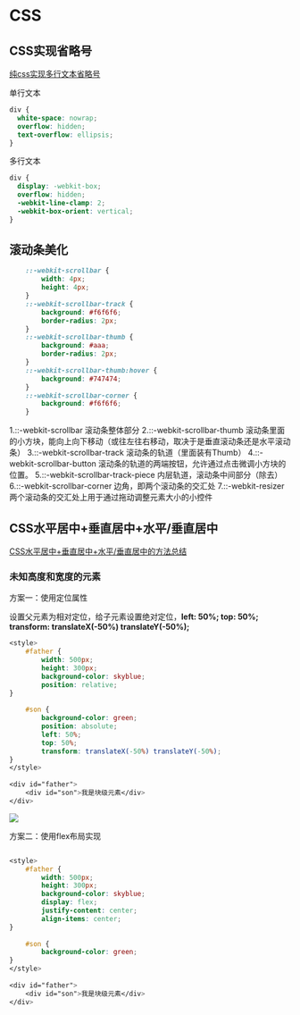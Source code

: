 # CSS

## CSS实现省略号

[纯css实现多行文本省略号](https://www.jianshu.com/p/3bce7924a466)

单行文本

```css
div {
  white-space: nowrap;
  overflow: hidden;
  text-overflow: ellipsis;
}
```

多行文本

```css
div {
  display: -webkit-box;
  overflow: hidden;  
  -webkit-line-clamp: 2;
  -webkit-box-orient: vertical;
}
```

## 滚动条美化

```css
    ::-webkit-scrollbar {
        width: 4px;
        height: 4px;
    }
    ::-webkit-scrollbar-track {
        background: #f6f6f6;
        border-radius: 2px;
    }
    ::-webkit-scrollbar-thumb {
        background: #aaa;
        border-radius: 2px;
    }
    ::-webkit-scrollbar-thumb:hover {
        background: #747474;
    }
    ::-webkit-scrollbar-corner {
        background: #f6f6f6;
    }
```

1.::-webkit-scrollbar 滚动条整体部分
2.::-webkit-scrollbar-thumb 滚动条里面的小方块，能向上向下移动（或往左往右移动，取决于是垂直滚动条还是水平滚动条）
3.::-webkit-scrollbar-track 滚动条的轨道（里面装有Thumb）
4.::-webkit-scrollbar-button 滚动条的轨道的两端按钮，允许通过点击微调小方块的位置。
5.::-webkit-scrollbar-track-piece 内层轨道，滚动条中间部分（除去）
6.::-webkit-scrollbar-corner 边角，即两个滚动条的交汇处
7.::-webkit-resizer 两个滚动条的交汇处上用于通过拖动调整元素大小的小控件

## CSS水平居中+垂直居中+水平/垂直居中

[CSS水平居中+垂直居中+水平/垂直居中的方法总结](https://blog.csdn.net/weixin_37580235/article/details/82317240)

### 未知高度和宽度的元素

方案一：使用定位属性

设置父元素为相对定位，给子元素设置绝对定位，**left: 50%; top: 50%; transform: translateX(-50%) translateY(-50%);**

```css
<style>
    #father {
        width: 500px;
        height: 300px;
        background-color: skyblue;
        position: relative;
}
 
    #son {
        background-color: green;
        position: absolute;
        left: 50%;
        top: 50%;
        transform: translateX(-50%) translateY(-50%);
}
</style>
 
<div id="father">
    <div id="son">我是块级元素</div>
</div>
```

![](https://cdn.jsdelivr.net/gh/claude-hub/cloud-img@main/2021/20210221232212.png)

方案二：使用flex布局实现

```css

<style>
    #father {
        width: 500px;
        height: 300px;
        background-color: skyblue;
        display: flex;
        justify-content: center;
        align-items: center;
}
 
    #son {
        background-color: green;
}
</style>
 
<div id="father">
    <div id="son">我是块级元素</div>
</div>
```

